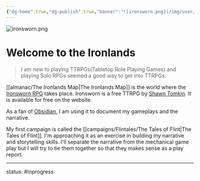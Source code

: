 ```yaml
---
{"dg-home":true,"dg-publish":true,"banner":"![ironsworn.png](/img/user/media/ironsworn.png)","banner_y":0.912,"permalink":"/public/into-the-ironlands/","tags":["gardenEntry"],"dgPassFrontmatter":true}
---
```


![ironsworn.png](/img/user/media/ironsworn.png)

# Welcome to the Ironlands

> I am new to playing TTRPGs(Tabletop Role Playing Games) and playing Solo RPGs seemed a good way to get into TTRPGs.

[[almanac/The Ironlands Map\|The Ironlands Map]] is the world where the [Ironsworn RPG](ironswornrpg.com) takes place. Ironsworn is a free TTRPG by  [Shawn Tomkin](https://twitter.com/ShawnTomkin). It is available for free on the website. 

As a fan of [Obsidian](https://obsidian.md), I am using it to document my gameplays and the narrative.

My first campaign is called the [[campaigns/Flintales/The Tales of Flint\|The Tales of Flint]]. I'm approaching it as an exercise in building my narrative and storytelling skills. I'll separate the narrative from the mechanical game play but I will try to tie them together so that they makes sense as a play report.


---
status: #inprogress
